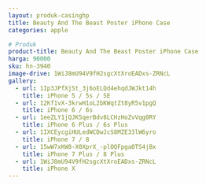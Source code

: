 ```yaml
---
layout: produk-casinghp
title: Beauty And The Beast Poster iPhone Case
categories: apple

# Produk
product-title: Beauty And The Beast Poster iPhone Case
harga: 90000
sku: hn-3940
image-drive: 1WiJ8mU94V9fH2sgcXtXroEADxs-ZRNcL
gallery:
  - url: 1Ip3JPfXjSt_3j6oELQd4ehqdJWJkt14h
    title: iPhone 5 / 5s / SE
  - url: 12Kf1vX-3krwH1oL2bKWqtZt8yR5v1pgQ
    title: iPhone 6 / 6s
  - url: 1eeZLY1jQJK5qerBdv8LCHzHoZvVqg0RY
    title: iPhone 6 Plus / 6s Plus
  - url: 1IXCEycgiHULedWCDwJcS8MZE33lW6yro
    title: iPhone 7 / 8
  - url: 15wW7xKW8-X0XprX_-plOQFpga0TS4jBx
    title: iPhone 7 Plus / 8 Plus
  - url: 1WiJ8mU94V9fH2sgcXtXroEADxs-ZRNcL
    title: iPhone X
---
```

